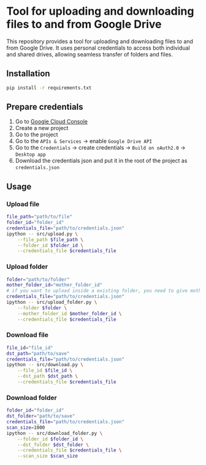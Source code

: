 # Tool for uploading and downloading files to and from Google Drive
This repository provides a tool for uploading and downloading files to and from Google Drive. It uses personal credentials to access both individual and shared drives, allowing seamless transfer of folders and files.

## Installation

```bash
pip install -r requirements.txt
```

## **Prepare credentials**

1. Go to [Google Cloud Console](https://console.cloud.google.com/)
2. Create a new project
3. Go to the project
4. Go to the `APIs & Services` -> enable `Google Drive API`
5. Go to the `Credentials` -> create credentials -> `Build on oAuth2.0` -> `Desktop app`
6. Download the credentials json and put it in the root of the project as `credentials.json`

## Usage

### Upload file

```bash
file_path="path/to/file"
folder_id="folder_id"
credentials_file="path/to/credentials.json"
ipython -- src/upload.py \
	--file_path $file_path \
	--folder_id $folder_id \
	--credentials_file $credentials_file
```

### Upload folder

```bash
folder="path/to/folder"
mother_folder_id="mother_folder_id"
# if you want to upload inside a existing folder, you need to give mother folder id
credentials_file="path/to/credentials.json"
ipython -- src/upload_folder.py \
	--folder $folder \
	--mother_folder_id $mother_folder_id \
	--credentials_file $credentials_file
```

### Download file

```bash
file_id="file_id"
dst_path="path/to/save"
credentials_file="path/to/credentials.json"
ipython -- src/download.py \
	--file_id $file_id \
	--dst_path $dst_path \
	--credentials_file $credentials_file
```

### Download folder

```bash
folder_id="folder_id"
dst_folder="path/to/save"
credentials_file="path/to/credentials.json"
scan_size=1000
ipython -- src/download_folder.py \
	--folder_id $folder_id \
	--dst_folder $dst_folder \
	--credentials_file $credentials_file \
	--scan_size $scan_size
```
